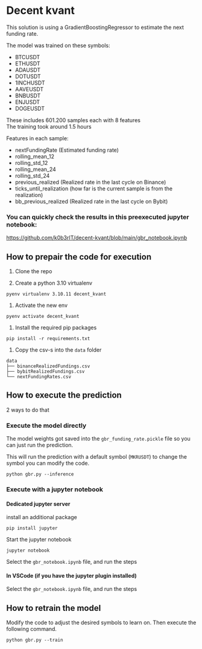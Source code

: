Decent kvant
=====

This solution is using a GradientBoostingRegressor to estimate the next funding rate.

The model was trained on these symbols:
- BTCUSDT
- ETHUSDT
- ADAUSDT
- DOTUSDT
- 1INCHUSDT
- AAVEUSDT
- BNBUSDT
- ENJUSDT
- DOGEUSDT

These includes 601.200 samples each with 8 features\
The training took around 1.5 hours

Features in each sample:
- nextFundingRate (Estimated funding rate)
- rolling_mean_12
- rolling_std_12
- rolling_mean_24
- rolling_std_24
- previous_realized (Realized rate in the last cycle on Binance)
- ticks_until_realization (how far is the current sample is from the realization)
- bb_previous_realized (Realized rate in the last cycle on Bybit)


### You can quickly check the results in this preexecuted jupyter notebook:
https://github.com/k0b3rIT/decent-kvant/blob/main/gbr_notebook.ipynb


How to prepair the code for execution
--------
1. Clone the repo

2. Create a python 3.10 virtualenv
```
pyenv virtualenv 3.10.11 decent_kvant
```

1. Activate the new env
```
pyenv activate decent_kvant
```

1. Install the required pip packages
```
pip install -r requirements.txt
```

1. Copy the csv-s into the `data` folder
```
data
├── binanceRealizedFundings.csv
├── bybitRealizedFundings.csv
└── nextFundingRates.csv
``` 

How to execute the prediction
---------

2 ways to do that

### Execute the model directly

The model weights got saved into the `gbr_funding_rate.pickle` file so you can just run the prediction.

This will run the prediction with a default symbol (`MKRUSDT`) to change the symbol you can modify the code.
```
python gbr.py --inference
```

### Execute with a jupyter notebook

#### Dedicated jupyter server
install an additional package
```
pip install jupyter
```

Start the jupyter notebook
```
jupyter notebook
```

Select the `gbr_notebook.ipynb` file, and run the steps

#### In VSCode (if you have the jupyter plugin installed)
Select the `gbr_notebook.ipynb` file, and run the steps

How to retrain the model
---------
Modify the code to adjust the desired symbols to learn on.
Then execute the following command. 
```
python gbr.py --train
```
